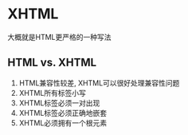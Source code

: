 # XHTML

大概就是HTML更严格的一种写法





## HTML vs. XHTML

1. HTML兼容性较差, XHTML可以很好处理兼容性问题
2. XHTML所有标签小写
3. XHTML标签必须一对出现
4. XHTML标签必须正确地嵌套
5. XHTML必须拥有一个根元素